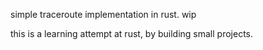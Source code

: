 simple traceroute implementation in rust. wip

this is a learning attempt at rust, by building small projects.
